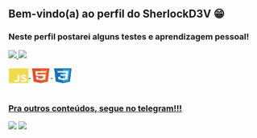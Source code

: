 ## Bem-vindo(a) ao perfil do SherlockD3V 😁
### Neste perfil postarei alguns testes e aprendizagem pessoal!

 <div>
   <a href="https://github.com/SherlockD3V">
   <img height="180em" src="https://github-readme-stats.vercel.app/api?username=SherlockD3V&show_icons=true&theme=tokyonight&include_all_commits=true&count_private=true"/>
   <img height="180em" src="https://github-readme-stats.vercel.app/api/top-langs/?username=SherlockD3V&layout=compact&langs_count=6&theme=tokyonight"/>
</div>
    
<div style="display: inline_block"><br>
  <img align="center" alt="Js" height="30" width="40" src="https://raw.githubusercontent.com/devicons/devicon/master/icons/javascript/javascript-plain.svg ">
  <img align="center" alt="HTML" height="30" width="40" src="https://raw.githubusercontent.com/devicons/devicon/master/icons/html5/html5-original.svg ">
  <img align="center" alt="CSS" height="30" width="40" src="https://raw.githubusercontent.com/devicons/devicon/master/icons/css3/css3-original.svg ">
</div>
 
<br>
 
### Pra outros conteúdos, segue no telegram!!!
 
<div>
  <a href="https://t.me/SherlockD3V" target="_blank"><img src="https://img.shields.io/badge/-Canal%20Telegram-%230077B5?style= for-the-badge&logo=Telegram&logoColor=white" target="_blank"></a>
  <a href="https://t.me/SherlockDu7" target="_blank"><img src="https://img.shields.io/badge/-Perfil%20Telegram-%230077B5?style= for-the-badge&logo=Telegram&logoColor=white" target="_blank"></a>
</div>
